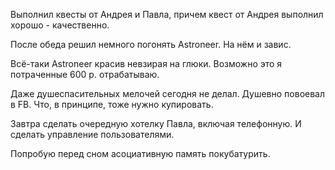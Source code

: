 Выполнил квесты от Андрея и Павла, причем квест от Андрея выполнил хорошо - качественно.

После обеда решил немного погонять Astroneer. На нём и завис.

Всё-таки Astroneer красив невзирая на глюки. Возможно это я потраченные 600 р. отрабатываю.

Даже душеспасительных мелочей сегодня не делал.
Душевно повоевал в FB. Что, в принципе, тоже нужно купировать.

Завтра сделать очередную хотелку Павла, включая телефонную. И сделать управление пользователями.

Попробую перед сном асоциативную память покубатурить.